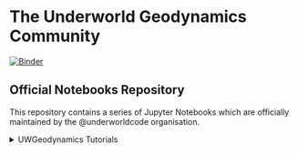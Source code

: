 # The Underworld Geodynamics Community

[![Binder](https://mybinder.org/badge_logo.svg)](https://mybinder.org/v2/gh/underworld-community/official/master)

## Official Notebooks Repository

This repository contains a series of Jupyter Notebooks which are officially maintained by the @underworldcode organisation.

<details>
<summary>UWGeodynamics Tutorials</summary>
<br>

[UWGeodynamics Tutorial 1](https://mybinder.org/v2/gh/underworld-community/official/master?filepath=UWGeodynamics_Tutorials/UWGeo_tutorial1_RiftExtension%2FTutorial_1_ThermoMechanical_Model.ipynb)
(Thermo-mechanical model with pressure and temperature dependent, non-linear viscous-plastic rheologies)

[UWGeodynamics Tutorial 2](https://mybinder.org/v2/gh/underworld-community/official/master?filepath=UWGeodynamics_Tutorials/UWGeo_tutorial2_RiftMelt%2FTutorial_2_Melt.ipynb)
(Thermo-mechanical model with pressure and temperature dependent, non-linear viscous-plastic rheologies)

</details>

